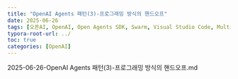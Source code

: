 ```yaml
---
title: "OpenAI Agents 패턴(3)-프로그래밍 방식의 핸드오프"
date: 2025-06-26
tags: [오픈AI, OpenAI, Open Agents SDK, Swarm, Visual Studio Code, Multi-Agents, 멀티 에이전트]
typora-root-url: ../
toc: true
categories: [OpenAI]
---
```




2025-06-26-OpenAI Agents 패턴(3)-프로그래밍 방식의 핸드오프.md



